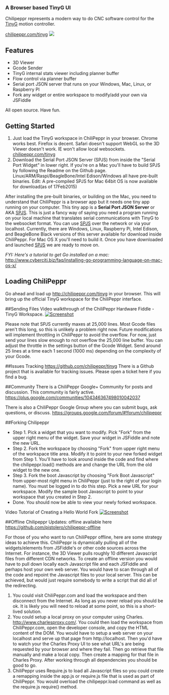 ### A Browser based TinyG UI
Chilipeppr represents a modern way to do CNC software control for the [TinyG](http://synthetos.myshopify.com/products/tinyg) motion controller.

[chilipeppr.com/tinyg](http://chilipeppr.com/tinyg)
![](http://www.chilipeppr.com/img/screenshot-tinyg.png)
## Features
* 3D Viewer
* Gcode Sender
* TinyG internal stats viewer including planner buffer
* Flow control via planner buffer
* Serial port JSON server that runs on your Windows, Mac, Linux, or Raspberry PI
* Fork any widget or entire workspace to modify/add your own via JSFiddle

All open source. Have fun.

## Getting Started
1. Just load the TinyG workspace in ChiliPeppr in your browser. Chrome works best. Firefox is decent. Safari doesn't support WebGL so the 3D Viewer doesn't work. IE won't allow local websockets. [chilipeppr.com/tinyg](http://chilipeppr.com/tinyg)
2. Download the Serial Port JSON Server (SPJS) from inside the "Serial Port Widget" in lower right. If you're on a Mac you'll have to build SPJS by following the Readme on the Github page. Linux/ARM/Raspi/BeagleBone/Intel Edison/Windows all have pre-built binaries. Edit: A pre-compiled SPJS for Mac 64bit OS is now available for download(as of 17Feb2015)

After installing the pre-built binaries, or building on the Mac, you need to understand that ChiliPeppr is a browser app but it needs one tiny app running on your computer. This tiny app is a **Serial Port JSON Server** or AKA [SPJS](http://github.com/johnlauer/serial-port-json-server).  This is just a fancy way of saying you need a program running on your local machine that translates serial communications with TinyG to the websocket format.  You can use [SPJS](http://github.com/johnlauer/serial-port-json-server) over the network or via your localhost.  Currently, there are Windows, Linux, Raspberry Pi, Intel Edison, and BeagleBone Black versions of this server available for download inside ChiliPeppr.  For Mac OS X you'll need to build it. Once you have downloaded and launched [SPJS](http://github.com/johnlauer/serial-port-json-server) we are ready to move on. 

_FYI: Here's a tutorial to get Go installed on a mac:_ http://www.cyberciti.biz/faq/installing-go-programming-language-on-mac-os-x/

## Loading ChiliPeppr
Go ahead and load up http://chilipeppr.com/tinyg in your browser.  This will bring up the official TinyG workspace for the ChiliPeppr interface.

##Sending Files
Video walkthrough of the ChiliPeppr Hardware Fiddle - TinyG Workspace.
[![Screenshot](http://chilipeppr.com/img/vidwalkthrough.png)](http://youtu.be/mKLdgpz8gpQ)

Please note that SPJS currently maxes at 25,000 lines. Most Gcode files aren't this long, so this is unlikely a problem right now. Future modifications will implement throttling in ChiliPeppr to avoid the overflow. For now, just send your lines slow enough to not overflow the 25,000 line buffer. You can adjust the throttle in the settings button of the Gcode Widget. Send around 25 lines at a time each 1 second (1000 ms) depending on the complexity of your Gcode.

##Issues Tracking
https://github.com/chilipeppr/tinyg There is a Github project that is available for tracking issues. Please open a ticket here if you find a bug.

##Community
There is a ChiliPeppr Google+ Community for posts and discussion. This community is fairly active.
https://plus.google.com/communities/104346367498010042037

There is also a ChiliPeppr Google Group where you can submit bugs, ask questions, or discuss.
https://groups.google.com/forum/#!forum/chilipeppr

##Forking Chilipeppr
* Step 1. Pick a widget that you want to modify. Pick "Fork" from the upper right menu of the widget. Save your widget in JSFiddle and note the new URL.
* Step 2. Fork the workspace by choosing "Fork" from upper right menu of the workspace title area. Modify it to point to your new forked widget from Step 1. You'll have to look around inside the code and find where the chilipeppr.load() methods are and change the URL from the old widget to the new one.
* Step 3. Fork the boot Javascript by choosing "Fork Boot Javascript" from upper-most right menu in ChiliPeppr (just to the right of your login name). You must be logged in to do this step. Pick a new URL for your workspace. Modify the sample boot Javascript to point to your workspace that you created in Step 2.
* Done. You should now be able to view your newly forked workspace.

Video Tutorial of Creating a Hello World Fork
[![Screenshot](http://chilipeppr.com/img/helloworldtutorial.png)](http://youtu.be/W7G_veKyb_k)

##Offline Chilipeppr
Updates: offline available here https://github.com/pistolero/chilipeppr-offline

For those of you who want to run ChiliPeppr offline, here are some strategy ideas to achieve this. ChiliPeppr is dynamically pulling all of the widgets/elements from JSFiddle's or other code sources across the Internet. For instance, the 3D Viewer pulls roughly 10 different Javascript files from different CDN networks. To create an offline version you would have to pull down locally each Javascript file and each JSFiddle and perhaps host your own web server. You would have to scan through all of the code and repoint the Javascript files to your local server. This can be achieved, but would just require somebody to write a script that did all of the redirecting.

1. You could visit ChiliPeppr.com and load the workspace and then disconnect from the Internet. As long as you never reload you should be ok. It is likely you will need to reload at some point, so this is a short-lived solution.
2. You could setup a local proxy on your computer using Charles. http://www.charlesproxy.com/. You could then load the workspace from ChiliPeppr.com, open the developer console, and copy the HTML content of the DOM. You would have to setup a web server on your localhost and serve up that page from http://localhost. Then you'd have to watch your the Charles Proxy UI to see what URL's are being requested by your browser and where they fail. Then go retrieve that file manually and make a local copy. Then create a mapping for that file in Charles Proxy. After working through all dependencies you should be good to go.
3. ChiliPeppr uses Require.js to load all Javascript files so you could create a remapping inside the app.js or require.js file that is used as part of ChiliPeppr. You would overload the chilipeppr.load command as well as the require.js require() method.